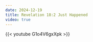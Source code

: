 ```yaml
---
date: 2024-12-19
title: Revelation 18:2 Just Happened
video: true
---
```



{{< youtube G1o4V6gxXpk >}}
